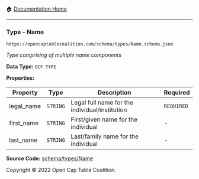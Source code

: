 :house: [Documentation Home](/docs/README.md)

---

### Type - Name

`https://opencaptablecoalition.com/schema/types/Name.schema.json`

_Type comprising of multiple name components_

**Data Type:** `OCF TYPE`

**Properties:**

| Property   | Type     | Description                                    | Required   |
| ---------- | -------- | ---------------------------------------------- | ---------- |
| legal_name | `STRING` | Legal full name for the individual/institution | `REQUIRED` |
| first_name | `STRING` | First/given name for the individual            | -          |
| last_name  | `STRING` | Last/family name for the individual            | -          |

**Source Code:** [schema/types/Name](../../schema/types/Name.schema.json)

Copyright © 2022 Open Cap Table Coalition.
